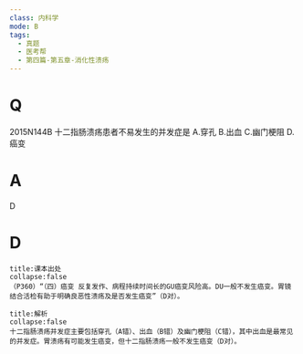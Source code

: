 ```yaml
---
class: 内科学
mode: B
tags:
  - 真题
  - 医考帮
  - 第四篇-第五章-消化性溃疡
---
```


# Q
2015N144B 十二指肠溃疡患者不易发生的并发症是
A.穿孔
B.出血
C.幽门梗阻
D.癌变

# A
D
# D
```ad-note
title:课本出处
collapse:false
（P360）“（四）癌变 反复发作、病程持续时间长的GU癌变风险高。DU一般不发生癌变。胃镜结合活检有助于明确良恶性溃疡及是否发生癌变”（D对）。
```

```ad-summary
title:解析
collapse:false
十二指肠溃疡并发症主要包括穿孔（A错）、出血（B错）及幽门梗阻（C错），其中出血是最常见的并发症。胃溃疡有可能发生癌变，但十二指肠溃疡一般不发生癌变（D对）。
```

